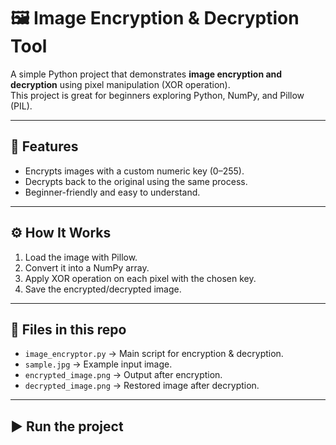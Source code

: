 # 🖼️ Image Encryption & Decryption Tool

A simple Python project that demonstrates **image encryption and decryption** using pixel manipulation (XOR operation).  
This project is great for beginners exploring Python, NumPy, and Pillow (PIL).

---

## 🔑 Features
- Encrypts images with a custom numeric key (0–255).
- Decrypts back to the original using the same process.
- Beginner-friendly and easy to understand.

---

## ⚙️ How It Works
1. Load the image with Pillow.
2. Convert it into a NumPy array.
3. Apply XOR operation on each pixel with the chosen key.
4. Save the encrypted/decrypted image.

---

## 📂 Files in this repo
- `image_encryptor.py` → Main script for encryption & decryption.
- `sample.jpg` → Example input image.
- `encrypted_image.png` → Output after encryption.
- `decrypted_image.png` → Restored image after decryption.

---

## ▶️ Run the project
